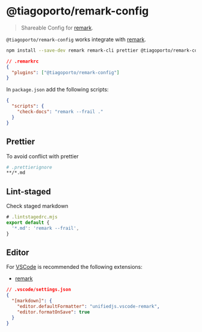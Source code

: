 # @tiagoporto/remark-config

> Shareable Config for [remark](https://github.com/remarkjs/remark).

`@tiagoporto/remark-config` works integrate with [remark](https://github.com/remarkjs/remark).

```bash
npm install --save-dev remark remark-cli prettier @tiagoporto/remark-config
```

```json
// .remarkrc
{
  "plugins": ["@tiagoporto/remark-config"]
}
```

In `package.json` add the following scripts:

```json
{
  "scripts": {
    "check-docs": "remark --frail ."
  }
}
```

## Prettier

To avoid conflict with prettier

```sh
# .prettierignore
**/*.md
```

## Lint-staged

Check staged markdown

```mjs
# .lintstagedrc.mjs
export default {
  '*.md': 'remark --frail',
}
```

## Editor

For [VSCode](https://code.visualstudio.com) is recommended the following extensions:

- [remark](https://marketplace.visualstudio.com/items?itemName=unifiedjs.vscode-remark)

```json
// .vscode/settings.json
{
  "[markdown]": {
    "editor.defaultFormatter": "unifiedjs.vscode-remark",
    "editor.formatOnSave": true
  }
}
```
